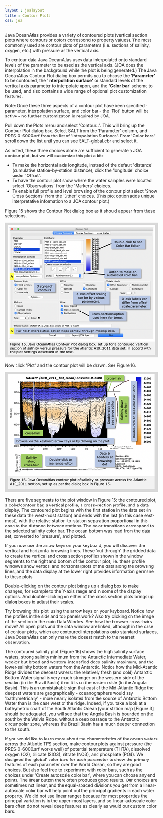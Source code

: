 ```yaml
---
layout : joalayout
title : Contour Plots
css: joa
---
```

<p>Java OceanAtlas provides a variety of contoured plots (vertical section plots where contours or colors correspond to property values). The most commonly used are contour plots of parameters (i.e. sections of salinity, oxygen, etc.) with pressure as the vertical axis. </p>

<p>To contour data Java OceanAtlas uses data interpolated onto standard levels of the parameter to be used as the vertical axis. (JOA does the interpolation in the background while the plot is being generated.) The Java OceanAtlas Contour Plot dialog box permits you to choose the <b>'Parameter'</b> to be contoured, the <b>'Interpolation surface'</b> or standard levels of the vertical axis parameter to interpolate upon, and the <b>'Color bar'</b> scheme to be used, and also contains a wide range of optional plot customization features.</p>

<p>Note: Once these three aspects of a contour plot have been specified -  parameter, interpolation surface, and color bar - the 'Plot' button will be active - no further customization is required by JOA.</p>

<p>Pull down the Plots menu and select 'Contour...'. This will bring up the Contour Plot dialog box. Select SALT from the 'Parameter' column, and PRES-0-6000.srf from the list of 'Interpolation Surfaces'. From 'Color bars' scroll down the list until you can see SALT-global.cbr and select it.</p>

<p>As noted, these three choices alone are sufficient to generate a JOA contour plot, but we will customize this plot a bit:
	
<ul>
<li>To make the horizontal axis longitude, instead of the default 'distance' (cumulative station-by-station distance), click the 'longitude' choice under 'Offset'.</li>
<li>To have the contour plot show where the water samples were located select 'Observations' from the 'Markers' choices.</li>
<li>To enable full profile and level browsing of the contour plot select 'Show Cross Sections' from the 'Other' choices. (This plot option adds unique interpretative information to a JOA contour plot.)</li>
</ul>
</p>
<p>Figure 15 shows the Contour Plot dialog box as it should appear from these selections.</p>
<img alt="Gt_fig-15" class="gt_image" src="assets/images/fig15.png">     
<p>Now click 'Plot' and the contour plot will be drawn. See Figure 16.</p>
<img alt="Gt_fig-15" class="gt_image" src="assets/images/fig16.png">   

<p>There are five segments to the plot window in Figure 16: the contoured plot, a color/contour bar, a vertical profile, a cross-section profile, and a data display. The contoured plot begins with the first station in the data set (in these data the west-most station) and ends with the last (in this case east-most), with the relative station-to-station separation proportional in this case to the distance between stations. The color transitions correspond to the selected salinity color bar. The ocean bottom was read from the data set, converted to 'pressure', and plotted.</p>

<p>If you now use the arrow keys on your keyboard, you will discover the vertical and horizontal browsing lines. These 'cut through' the gridded data to create the vertical and cross section profiles shown in the window segments to the right and bottom of the contour plot, i.e. these profile windows show vertical and horizontal plots of the data along the browsing lines, and the data display at the lower right provides information germane to these plots.</p>

<p>Double-clicking on the contour plot brings up a dialog box to make changes, for example to the Y-axis range and in some of the display options. And double-clicking on either of the cross section plots brings up dialog boxes to adjust their scales.</p>

<p>Try browsing this plot, using the arrow keys on your keyboard. Notice how the profiles in the side and top panels work? Also try clicking on the image of the section in the main Data Window. See how the browser cross-hairs move? All open plots and the data window are linked, although in the case of contour plots, which are contoured interpolations onto standard surfaces, Java OceanAtlas can only make the closest match to the nearest observation.</p>
 
<p class="oceanography_text">The contoured salinity plot (Figure 16) shows the high salinity surface waters, strong salinity minimum from the Antarctic Intermediate Water, weaker but broad and western-intensified deep salinity maximum, and the lower-salinity bottom waters from the Antarctic. Notice how the Mid-Atlantic Ridge divides the deepest waters: the relatively fresh (and cold) Antarctic Bottom Water signal is very much stronger on the western side of the section (in the Brazil Basin) than it is on the eastern side (in the Angola Basin). This is an unmistakable sign that east of the Mid-Atlantic Ridge the deepest waters are geographically - oceanographers would say 'bathymetrically' - more nearly isolated from the source of Antarctic Bottom Water than is the case west of the ridge. Indeed, if you take a look at a bathymetric chart of the South Atlantic Ocean (your station map [Figure 3] should be adequate), you will see that the Angola Basin is bounded on the south by the Walvis Ridge, without a deep passage to the Antarctic circumpolar zone, whereas the Brazil Basin has a much deeper connection to the south.</p>
 
<p>If you would like to learn more about the characteristics of the ocean waters across the Atlantic 11&deg;S section, make contour plots against pressure (the PRES-0-6000.srf works well) of potential temperature (THTA), dissolved oxygen (O2), silicate (SIO3), nitrate (NO3), and phosphate (PO4). We designed the 'global' color bars for each parameter to show the primary features of each parameter over the World Ocean, so they are good choices. But also feel free to experiment with color bars, such as the choices under 'Create autoscale color bar', where you can choose any end points. The linear button there often produces good results. Our choices are sometimes not linear, and the equal-spaced divisions you get from a linear-autoscale color bar will help point out the principal gradients in each water property. We did not use linear ranges because for most properties the principal variation is in the upper-most layers, and so linear-autoscale color bars often do not reveal deep features as clearly as would our custom color bars.</p>
